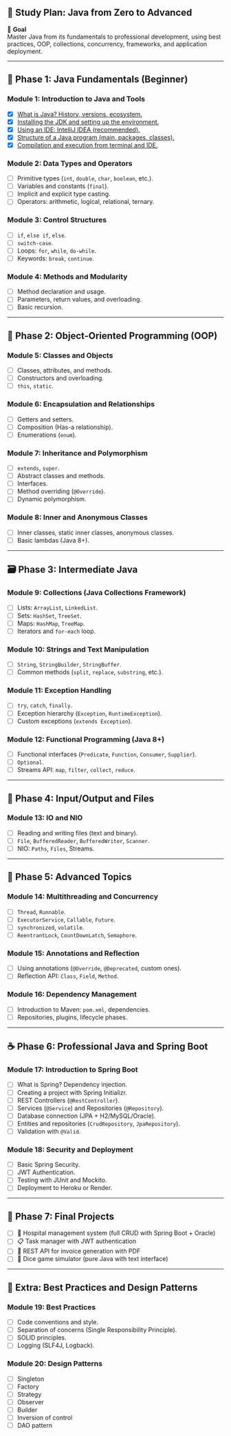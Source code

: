 ## 🧭 Study Plan: Java from Zero to Advanced

🎯 **Goal**  
Master Java from its fundamentals to professional development, using best practices, OOP, collections, concurrency, frameworks, and application deployment.

---

## 🔰 Phase 1: Java Fundamentals (Beginner)

### Module 1: Introduction to Java and Tools
- [x] [What is Java? History, versions, ecosystem.](concepts/module01/basics.md#What-is-Java)
- [x] [Installing the JDK and setting up the environment.](concepts/module01/basics.md)
- [x] [Using an IDE: IntelliJ IDEA (recommended).](concepts/module01/basics.md#History,-Versions,-and-Ecosystem)
- [x] [Structure of a Java program (main, packages, classes).](concepts/module01/basics.md#Structure-of-a-Java-program)
- [x] [Compilation and execution from terminal and IDE.](concepts/module01/basics.md#Compilation-and-execution-from-terminal-and-IDE.)

### Module 2: Data Types and Operators
- [ ] Primitive types (`int`, `double`, `char`, `boolean`, etc.).
- [ ] Variables and constants (`final`).
- [ ] Implicit and explicit type casting.
- [ ] Operators: arithmetic, logical, relational, ternary.

### Module 3: Control Structures
- [ ] `if`, `else if`, `else`.
- [ ] `switch-case`.
- [ ] Loops: `for`, `while`, `do-while`.
- [ ] Keywords: `break`, `continue`.

### Module 4: Methods and Modularity
- [ ] Method declaration and usage.
- [ ] Parameters, return values, and overloading.
- [ ] Basic recursion.

---

## 🧱 Phase 2: Object-Oriented Programming (OOP)

### Module 5: Classes and Objects
- [ ] Classes, attributes, and methods.
- [ ] Constructors and overloading.
- [ ] `this`, `static`.

### Module 6: Encapsulation and Relationships
- [ ] Getters and setters.
- [ ] Composition (Has-a relationship).
- [ ] Enumerations (`enum`).

### Module 7: Inheritance and Polymorphism
- [ ] `extends`, `super`.
- [ ] Abstract classes and methods.
- [ ] Interfaces.
- [ ] Method overriding (`@Override`).
- [ ] Dynamic polymorphism.

### Module 8: Inner and Anonymous Classes
- [ ] Inner classes, static inner classes, anonymous classes.
- [ ] Basic lambdas (Java 8+).

---

## 🗃️ Phase 3: Intermediate Java

### Module 9: Collections (Java Collections Framework)
- [ ] Lists: `ArrayList`, `LinkedList`.
- [ ] Sets: `HashSet`, `TreeSet`.
- [ ] Maps: `HashMap`, `TreeMap`.
- [ ] Iterators and `for-each` loop.

### Module 10: Strings and Text Manipulation
- [ ] `String`, `StringBuilder`, `StringBuffer`.
- [ ] Common methods (`split`, `replace`, `substring`, etc.).

### Module 11: Exception Handling
- [ ] `try`, `catch`, `finally`.
- [ ] Exception hierarchy (`Exception`, `RuntimeException`).
- [ ] Custom exceptions (`extends Exception`).

### Module 12: Functional Programming (Java 8+)
- [ ] Functional interfaces (`Predicate`, `Function`, `Consumer`, `Supplier`).
- [ ] `Optional`.
- [ ] Streams API: `map`, `filter`, `collect`, `reduce`.

---

## 💾 Phase 4: Input/Output and Files

### Module 13: IO and NIO
- [ ] Reading and writing files (text and binary).
- [ ] `File`, `BufferedReader`, `BufferedWriter`, `Scanner`.
- [ ] NIO: `Paths`, `Files`, Streams.

---

## 🧠 Phase 5: Advanced Topics

### Module 14: Multithreading and Concurrency
- [ ] `Thread`, `Runnable`.
- [ ] `ExecutorService`, `Callable`, `Future`.
- [ ] `synchronized`, `volatile`.
- [ ] `ReentrantLock`, `CountDownLatch`, `Semaphore`.

### Module 15: Annotations and Reflection
- [ ] Using annotations (`@Override`, `@Deprecated`, custom ones).
- [ ] Reflection API: `Class`, `Field`, `Method`.

### Module 16: Dependency Management
- [ ] Introduction to Maven: `pom.xml`, dependencies.
- [ ] Repositories, plugins, lifecycle phases.

---

## ☕ Phase 6: Professional Java and Spring Boot

### Module 17: Introduction to Spring Boot
- [ ] What is Spring? Dependency injection.
- [ ] Creating a project with Spring Initializr.
- [ ] REST Controllers (`@RestController`).
- [ ] Services (`@Service`) and Repositories (`@Repository`).
- [ ] Database connection (JPA + H2/MySQL/Oracle).
- [ ] Entities and repositories (`CrudRepository`, `JpaRepository`).
- [ ] Validation with `@Valid`.

### Module 18: Security and Deployment
- [ ] Basic Spring Security.
- [ ] JWT Authentication.
- [ ] Testing with JUnit and Mockito.
- [ ] Deployment to Heroku or Render.

---

## 🧪 Phase 7: Final Projects
- [ ] 🏥 Hospital management system (full CRUD with Spring Boot + Oracle)
- [ ] 📋 Task manager with JWT authentication
- [ ] 🧾 REST API for invoice generation with PDF
- [ ] 🎲 Dice game simulator (pure Java with text interface)

---

## 🧭 Extra: Best Practices and Design Patterns

### Module 19: Best Practices
- [ ] Code conventions and style.
- [ ] Separation of concerns (Single Responsibility Principle).
- [ ] SOLID principles.
- [ ] Logging (SLF4J, Logback).

### Module 20: Design Patterns
- [ ] Singleton
- [ ] Factory
- [ ] Strategy
- [ ] Observer
- [ ] Builder
- [ ] Inversion of control
- [ ] DAO pattern
